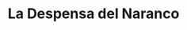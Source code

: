 ---
title: "La Despensa del Naranco"
url: /oviedo-uvieu/la-despensa-del-naranco/
shop: Lebensmittel
---